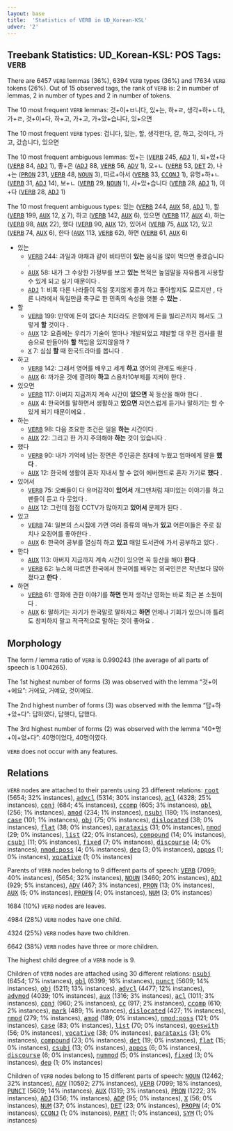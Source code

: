 ```yaml
---
layout: base
title:  'Statistics of VERB in UD_Korean-KSL'
udver: '2'
---
```


## Treebank Statistics: UD_Korean-KSL: POS Tags: `VERB`

There are 6457 `VERB` lemmas (36%), 6394 `VERB` types (36%) and 17634 `VERB` tokens (26%).
Out of 15 observed tags, the rank of `VERB` is: 2 in number of lemmas, 2 in number of types and 2 in number of tokens.

The 10 most frequent `VERB` lemmas: 것+이+ㅂ니다, 있+는, 하+ㄹ, 생각+하+ㄴ다, 가+ㄹ, 것+이+다, 하+고, 가+고, 가+았+습니다, 있+으면

The 10 most frequent `VERB` types:  겁니다, 있는, 할, 생각한다, 갈, 하고, 것이다, 가고, 갔습니다, 있으면

The 10 most frequent ambiguous lemmas: 있+는 (<tt><a href="ko_ksl-pos-VERB.html">VERB</a></tt> 245, <tt><a href="ko_ksl-pos-ADJ.html">ADJ</a></tt> 1), 되+었+다 (<tt><a href="ko_ksl-pos-VERB.html">VERB</a></tt> 84, <tt><a href="ko_ksl-pos-ADJ.html">ADJ</a></tt> 1), 좋+은 (<tt><a href="ko_ksl-pos-ADJ.html">ADJ</a></tt> 88, <tt><a href="ko_ksl-pos-VERB.html">VERB</a></tt> 56, <tt><a href="ko_ksl-pos-ADV.html">ADV</a></tt> 1), 오+ㄴ (<tt><a href="ko_ksl-pos-VERB.html">VERB</a></tt> 53, <tt><a href="ko_ksl-pos-DET.html">DET</a></tt> 2), 나+는 (<tt><a href="ko_ksl-pos-PRON.html">PRON</a></tt> 231, <tt><a href="ko_ksl-pos-VERB.html">VERB</a></tt> 48, <tt><a href="ko_ksl-pos-NOUN.html">NOUN</a></tt> 3), 따르+아서 (<tt><a href="ko_ksl-pos-VERB.html">VERB</a></tt> 33, <tt><a href="ko_ksl-pos-CCONJ.html">CCONJ</a></tt> 1), 유명+하+ㄴ (<tt><a href="ko_ksl-pos-VERB.html">VERB</a></tt> 31, <tt><a href="ko_ksl-pos-ADJ.html">ADJ</a></tt> 14), 보+ㄴ (<tt><a href="ko_ksl-pos-VERB.html">VERB</a></tt> 29, <tt><a href="ko_ksl-pos-NOUN.html">NOUN</a></tt> 1), 사+았+습니다 (<tt><a href="ko_ksl-pos-VERB.html">VERB</a></tt> 28, <tt><a href="ko_ksl-pos-ADJ.html">ADJ</a></tt> 1), 이+다 (<tt><a href="ko_ksl-pos-VERB.html">VERB</a></tt> 28, <tt><a href="ko_ksl-pos-ADJ.html">ADJ</a></tt> 1)

The 10 most frequent ambiguous types:  있는 (<tt><a href="ko_ksl-pos-VERB.html">VERB</a></tt> 244, <tt><a href="ko_ksl-pos-AUX.html">AUX</a></tt> 58, <tt><a href="ko_ksl-pos-ADJ.html">ADJ</a></tt> 1), 할 (<tt><a href="ko_ksl-pos-VERB.html">VERB</a></tt> 199, <tt><a href="ko_ksl-pos-AUX.html">AUX</a></tt> 12, <tt><a href="ko_ksl-pos-X.html">X</a></tt> 7), 하고 (<tt><a href="ko_ksl-pos-VERB.html">VERB</a></tt> 142, <tt><a href="ko_ksl-pos-AUX.html">AUX</a></tt> 6), 있으면 (<tt><a href="ko_ksl-pos-VERB.html">VERB</a></tt> 117, <tt><a href="ko_ksl-pos-AUX.html">AUX</a></tt> 4), 하는 (<tt><a href="ko_ksl-pos-VERB.html">VERB</a></tt> 98, <tt><a href="ko_ksl-pos-AUX.html">AUX</a></tt> 22), 했다 (<tt><a href="ko_ksl-pos-VERB.html">VERB</a></tt> 90, <tt><a href="ko_ksl-pos-AUX.html">AUX</a></tt> 12), 있어서 (<tt><a href="ko_ksl-pos-VERB.html">VERB</a></tt> 75, <tt><a href="ko_ksl-pos-AUX.html">AUX</a></tt> 12), 있고 (<tt><a href="ko_ksl-pos-VERB.html">VERB</a></tt> 74, <tt><a href="ko_ksl-pos-AUX.html">AUX</a></tt> 6), 한다 (<tt><a href="ko_ksl-pos-AUX.html">AUX</a></tt> 113, <tt><a href="ko_ksl-pos-VERB.html">VERB</a></tt> 62), 하면 (<tt><a href="ko_ksl-pos-VERB.html">VERB</a></tt> 61, <tt><a href="ko_ksl-pos-AUX.html">AUX</a></tt> 6)


* 있는
  * <tt><a href="ko_ksl-pos-VERB.html">VERB</a></tt> 244: 과일과 야채과 같이 비타민이 <b>있는</b> 음식을 많이 먹으면 좋겠습니다 .
  * <tt><a href="ko_ksl-pos-AUX.html">AUX</a></tt> 58: 내가 그 수상한 가정부를 보고 <b>있는</b> 목적은 높임말을 자유롭게 사용할 수 있게 되고 싶기 때문이다 .
  * <tt><a href="ko_ksl-pos-ADJ.html">ADJ</a></tt> 1: 비록 다른 나라들이 독일 못지않게 즐겨 하고 좋아할지도 모르지만 , 다른 나라에서 독일만큼 축구로 한 민족의 속성을 엿볼 수 <b>있는</b> .
* 할
  * <tt><a href="ko_ksl-pos-VERB.html">VERB</a></tt> 199: 만약에 돈이 없다손 치더라도 은행에게 돈을 빌리곤까지 해서도 그렇게 <b>할</b> 것이다 .
  * <tt><a href="ko_ksl-pos-AUX.html">AUX</a></tt> 12: 요즘에는 우리가 기술이 얼마나 개발되었고 제발할 대 우전 검사를 필승으로 만들어야 <b>할</b> 책임을 있지않을까 ?
  * <tt><a href="ko_ksl-pos-X.html">X</a></tt> 7: 심심 <b>할</b> 때 한국드라마를 봅니다 .
* 하고
  * <tt><a href="ko_ksl-pos-VERB.html">VERB</a></tt> 142: 그래서 영어를 배우고 세계 <b>하고</b> 영어의 관계도 배운다 .
  * <tt><a href="ko_ksl-pos-AUX.html">AUX</a></tt> 6: 까가운 것에 결려야 <b>하고</b> 스용차10부제를 지켜야 한다 .
* 있으면
  * <tt><a href="ko_ksl-pos-VERB.html">VERB</a></tt> 117: 아버지 지금까지 계속 시간이 <b>있으면</b> 꼭 등산을 해야 한다 .
  * <tt><a href="ko_ksl-pos-AUX.html">AUX</a></tt> 4: 한국어를 말하면서 생활하고 <b>있으면</b> 자연스럽게 듣기나 말하기는 할 수 있게 되기 때문이에요 .
* 하는
  * <tt><a href="ko_ksl-pos-VERB.html">VERB</a></tt> 98: 다음 조요한 조건은 일을 <b>하는</b> 시간이다 .
  * <tt><a href="ko_ksl-pos-AUX.html">AUX</a></tt> 22: 그리고 한 가지 주의해야 <b>하는</b> 것이 있습니다 .
* 했다
  * <tt><a href="ko_ksl-pos-VERB.html">VERB</a></tt> 90: 내가 기억에 남는 장면은 주인공은 침대에 누웠고 엄마에게 말을 <b>했다</b> .
  * <tt><a href="ko_ksl-pos-AUX.html">AUX</a></tt> 12: 한국에 생활이 혼자 지내서 할 수 없이 에버랜드로 혼자 가기로 <b>했다</b> .
* 있어서
  * <tt><a href="ko_ksl-pos-VERB.html">VERB</a></tt> 75: 오빠들이 다 유머감각이 <b>있어서</b> 개그맨처럼 재미있는 이야기를 하고 팬들이 듣고 다 웃었다 .
  * <tt><a href="ko_ksl-pos-AUX.html">AUX</a></tt> 12: 그런데 점점 CCTV가 많아지고 <b>있어서</b> 문제가 된다 .
* 있고
  * <tt><a href="ko_ksl-pos-VERB.html">VERB</a></tt> 74: 일본의 스시집에 가면 여러 종류의 매뉴가 <b>있고</b> 어른이들은 주로 참치나 오징어를 좋아한다 .
  * <tt><a href="ko_ksl-pos-AUX.html">AUX</a></tt> 6: 한국어 공부를 열심히 하고 <b>있고</b> 매일 도서관에 가서 공부하고 있다 .
* 한다
  * <tt><a href="ko_ksl-pos-AUX.html">AUX</a></tt> 113: 아버지 지금까지 계속 시간이 있으면 꼭 등산을 해야 <b>한다</b> .
  * <tt><a href="ko_ksl-pos-VERB.html">VERB</a></tt> 62: 뉴스에 따르면 한국에서 한국어를 배우는 외국인은은 작년보다 많아졌다고 <b>한다</b> .
* 하면
  * <tt><a href="ko_ksl-pos-VERB.html">VERB</a></tt> 61: 영화에 관한 이야기를 <b>하면</b> 먼저 생각난 영화는 바로 최근 본 소원이다 .
  * <tt><a href="ko_ksl-pos-AUX.html">AUX</a></tt> 6: 말하기는 자기가 한국말로 말하자고 <b>하면</b> 언제나 기회가 있으니까 틀려도 창피하지 말고 적극적으로 말하는 것이 좋아요 .

## Morphology

The form / lemma ratio of `VERB` is 0.990243 (the average of all parts of speech is 1.004265).

The 1st highest number of forms (3) was observed with the lemma “것+이+에요”: 거에요, 거예요, 것이에요.

The 2nd highest number of forms (3) was observed with the lemma “답+하+았+다”: 답하였다, 답햇다, 답했다.

The 3rd highest number of forms (2) was observed with the lemma “40+명+이+었+다”: 40명이었다, 40명이였다.

`VERB` does not occur with any features.


## Relations

`VERB` nodes are attached to their parents using 23 different relations: <tt><a href="ko_ksl-dep-root.html">root</a></tt> (5654; 32% instances), <tt><a href="ko_ksl-dep-advcl.html">advcl</a></tt> (5314; 30% instances), <tt><a href="ko_ksl-dep-acl.html">acl</a></tt> (4328; 25% instances), <tt><a href="ko_ksl-dep-conj.html">conj</a></tt> (684; 4% instances), <tt><a href="ko_ksl-dep-ccomp.html">ccomp</a></tt> (605; 3% instances), <tt><a href="ko_ksl-dep-obl.html">obl</a></tt> (256; 1% instances), <tt><a href="ko_ksl-dep-amod.html">amod</a></tt> (234; 1% instances), <tt><a href="ko_ksl-dep-nsubj.html">nsubj</a></tt> (180; 1% instances), <tt><a href="ko_ksl-dep-case.html">case</a></tt> (101; 1% instances), <tt><a href="ko_ksl-dep-obj.html">obj</a></tt> (75; 0% instances), <tt><a href="ko_ksl-dep-dislocated.html">dislocated</a></tt> (38; 0% instances), <tt><a href="ko_ksl-dep-flat.html">flat</a></tt> (38; 0% instances), <tt><a href="ko_ksl-dep-parataxis.html">parataxis</a></tt> (31; 0% instances), <tt><a href="ko_ksl-dep-nmod.html">nmod</a></tt> (29; 0% instances), <tt><a href="ko_ksl-dep-list.html">list</a></tt> (22; 0% instances), <tt><a href="ko_ksl-dep-compound.html">compound</a></tt> (14; 0% instances), <tt><a href="ko_ksl-dep-csubj.html">csubj</a></tt> (11; 0% instances), <tt><a href="ko_ksl-dep-fixed.html">fixed</a></tt> (7; 0% instances), <tt><a href="ko_ksl-dep-discourse.html">discourse</a></tt> (4; 0% instances), <tt><a href="ko_ksl-dep-nmod-poss.html">nmod:poss</a></tt> (4; 0% instances), <tt><a href="ko_ksl-dep-dep.html">dep</a></tt> (3; 0% instances), <tt><a href="ko_ksl-dep-appos.html">appos</a></tt> (1; 0% instances), <tt><a href="ko_ksl-dep-vocative.html">vocative</a></tt> (1; 0% instances)

Parents of `VERB` nodes belong to 9 different parts of speech: <tt><a href="ko_ksl-pos-VERB.html">VERB</a></tt> (7099; 40% instances),  (5654; 32% instances), <tt><a href="ko_ksl-pos-NOUN.html">NOUN</a></tt> (3460; 20% instances), <tt><a href="ko_ksl-pos-ADJ.html">ADJ</a></tt> (929; 5% instances), <tt><a href="ko_ksl-pos-ADV.html">ADV</a></tt> (467; 3% instances), <tt><a href="ko_ksl-pos-PRON.html">PRON</a></tt> (13; 0% instances), <tt><a href="ko_ksl-pos-AUX.html">AUX</a></tt> (5; 0% instances), <tt><a href="ko_ksl-pos-PROPN.html">PROPN</a></tt> (4; 0% instances), <tt><a href="ko_ksl-pos-NUM.html">NUM</a></tt> (3; 0% instances)

1684 (10%) `VERB` nodes are leaves.

4984 (28%) `VERB` nodes have one child.

4324 (25%) `VERB` nodes have two children.

6642 (38%) `VERB` nodes have three or more children.

The highest child degree of a `VERB` node is 9.

Children of `VERB` nodes are attached using 30 different relations: <tt><a href="ko_ksl-dep-nsubj.html">nsubj</a></tt> (6454; 17% instances), <tt><a href="ko_ksl-dep-obl.html">obl</a></tt> (6399; 16% instances), <tt><a href="ko_ksl-dep-punct.html">punct</a></tt> (5609; 14% instances), <tt><a href="ko_ksl-dep-obj.html">obj</a></tt> (5211; 13% instances), <tt><a href="ko_ksl-dep-advcl.html">advcl</a></tt> (4477; 12% instances), <tt><a href="ko_ksl-dep-advmod.html">advmod</a></tt> (4039; 10% instances), <tt><a href="ko_ksl-dep-aux.html">aux</a></tt> (1316; 3% instances), <tt><a href="ko_ksl-dep-acl.html">acl</a></tt> (1011; 3% instances), <tt><a href="ko_ksl-dep-conj.html">conj</a></tt> (960; 2% instances), <tt><a href="ko_ksl-dep-cc.html">cc</a></tt> (917; 2% instances), <tt><a href="ko_ksl-dep-ccomp.html">ccomp</a></tt> (610; 2% instances), <tt><a href="ko_ksl-dep-mark.html">mark</a></tt> (489; 1% instances), <tt><a href="ko_ksl-dep-dislocated.html">dislocated</a></tt> (427; 1% instances), <tt><a href="ko_ksl-dep-nmod.html">nmod</a></tt> (279; 1% instances), <tt><a href="ko_ksl-dep-amod.html">amod</a></tt> (189; 0% instances), <tt><a href="ko_ksl-dep-nmod-poss.html">nmod:poss</a></tt> (121; 0% instances), <tt><a href="ko_ksl-dep-case.html">case</a></tt> (83; 0% instances), <tt><a href="ko_ksl-dep-list.html">list</a></tt> (70; 0% instances), <tt><a href="ko_ksl-dep-goeswith.html">goeswith</a></tt> (56; 0% instances), <tt><a href="ko_ksl-dep-vocative.html">vocative</a></tt> (38; 0% instances), <tt><a href="ko_ksl-dep-parataxis.html">parataxis</a></tt> (31; 0% instances), <tt><a href="ko_ksl-dep-compound.html">compound</a></tt> (23; 0% instances), <tt><a href="ko_ksl-dep-det.html">det</a></tt> (19; 0% instances), <tt><a href="ko_ksl-dep-flat.html">flat</a></tt> (15; 0% instances), <tt><a href="ko_ksl-dep-csubj.html">csubj</a></tt> (13; 0% instances), <tt><a href="ko_ksl-dep-appos.html">appos</a></tt> (6; 0% instances), <tt><a href="ko_ksl-dep-discourse.html">discourse</a></tt> (6; 0% instances), <tt><a href="ko_ksl-dep-nummod.html">nummod</a></tt> (5; 0% instances), <tt><a href="ko_ksl-dep-fixed.html">fixed</a></tt> (3; 0% instances), <tt><a href="ko_ksl-dep-dep.html">dep</a></tt> (1; 0% instances)

Children of `VERB` nodes belong to 15 different parts of speech: <tt><a href="ko_ksl-pos-NOUN.html">NOUN</a></tt> (12462; 32% instances), <tt><a href="ko_ksl-pos-ADV.html">ADV</a></tt> (10592; 27% instances), <tt><a href="ko_ksl-pos-VERB.html">VERB</a></tt> (7099; 18% instances), <tt><a href="ko_ksl-pos-PUNCT.html">PUNCT</a></tt> (5609; 14% instances), <tt><a href="ko_ksl-pos-AUX.html">AUX</a></tt> (1319; 3% instances), <tt><a href="ko_ksl-pos-PRON.html">PRON</a></tt> (1222; 3% instances), <tt><a href="ko_ksl-pos-ADJ.html">ADJ</a></tt> (356; 1% instances), <tt><a href="ko_ksl-pos-ADP.html">ADP</a></tt> (95; 0% instances), <tt><a href="ko_ksl-pos-X.html">X</a></tt> (56; 0% instances), <tt><a href="ko_ksl-pos-NUM.html">NUM</a></tt> (37; 0% instances), <tt><a href="ko_ksl-pos-DET.html">DET</a></tt> (23; 0% instances), <tt><a href="ko_ksl-pos-PROPN.html">PROPN</a></tt> (4; 0% instances), <tt><a href="ko_ksl-pos-CCONJ.html">CCONJ</a></tt> (1; 0% instances), <tt><a href="ko_ksl-pos-PART.html">PART</a></tt> (1; 0% instances), <tt><a href="ko_ksl-pos-SYM.html">SYM</a></tt> (1; 0% instances)

